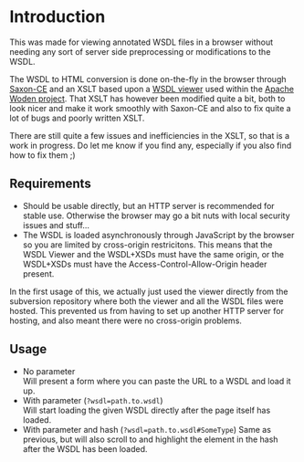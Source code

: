 Introduction
===

This was made for viewing annotated WSDL files in a browser without needing any sort of server side preprocessing or modifications to the WSDL.

The WSDL to HTML conversion is done on-the-fly in the browser through [Saxon-CE](http://www.saxonica.com/ce/index.xml) and an XSLT based upon a [WSDL viewer](http://code.google.com/p/wsdl-viewer/) used within the [Apache Woden project](http://ws.apache.org/woden/index.html). That XSLT has however been modified quite a bit, both to look nicer and make it work smoothly with Saxon-CE and also to fix quite a lot of bugs and poorly written XSLT.

There are still quite a few issues and inefficiencies in the XSLT, so that is a work in progress. Do let me know if you find any, especially if you also find how to fix them ;)


Requirements
---

- Should be usable directly, but an HTTP server is recommended for stable use. Otherwise the browser may go a bit nuts with local security issues and stuff...
- The WSDL is loaded asynchronously through JavaScript by the browser so you are limited by cross-origin restricitons. This means that the WSDL Viewer and the WSDL+XSDs must have the same origin, or the WSDL+XSDs must have the Access-Control-Allow-Origin header present.

In the first usage of this, we actually just used the viewer directly from the subversion repository where both the viewer and all the WSDL files were hosted. This prevented us from having to set up another HTTP server for hosting, and also meant there were no cross-origin problems.


Usage
---

- No parameter  
Will present a form where you can paste the URL to a WSDL and load it up.
- With parameter (`?wsdl=path.to.wsdl`)  
Will start loading the given WSDL directly after the page itself has loaded.
- With parameter and hash (`?wsdl=path.to.wsdl#SomeType`)
Same as previous, but will also scroll to and highlight the element in the hash after the WSDL has been loaded.
